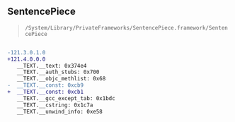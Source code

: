 ## SentencePiece

> `/System/Library/PrivateFrameworks/SentencePiece.framework/SentencePiece`

```diff

-121.3.0.1.0
+121.4.0.0.0
   __TEXT.__text: 0x374e4
   __TEXT.__auth_stubs: 0x700
   __TEXT.__objc_methlist: 0x68
-  __TEXT.__const: 0xcb9
+  __TEXT.__const: 0xcb1
   __TEXT.__gcc_except_tab: 0x1bdc
   __TEXT.__cstring: 0x1c7a
   __TEXT.__unwind_info: 0xe58

```
